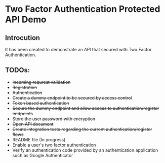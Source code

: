 # Two Factor Authentication Protected API Demo

## Introcution
It has been created to demonstrate an API that secured with Two Factor Authentication.

## TODOs:
* ~~Incoming requrest validation~~
* ~~Registration~~
* ~~Authentication~~
* ~~Create a dummy endpoint to be secured by access control~~
* ~~Token based authentication~~
* ~~Secure the dummy endpoint and allow access to authentication/register endpoints~~
* ~~Store the user password with encryption~~
* ~~Open API document~~
* ~~Create integration tests regarding the current authentication/register flows~~
* README file (In progress)
* Enable a user's two factor authentication
* Verify an authentication code provided by an authentication application such as Google Authenticator
 

